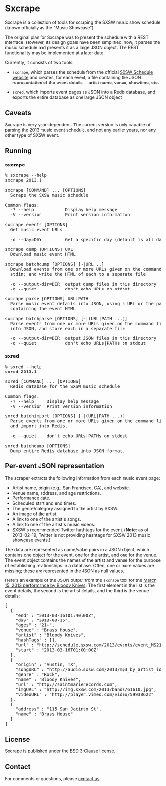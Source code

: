 # Sxcrape

Sxcrape is a collection of tools for scraping the SXSW music show
schedule (known officially as the "Music Showcase").

The original plan for Sxcrape was to present the schedule with a REST
interface. However, its design goals have been simplified; now, it
parses the music schedule and presents it as a large JSON object. The
REST functionality may be implemented at a later date.

Currently, it consists of two tools:

* `sxcrape`, which parses the schedule from the official [SXSW
Schedule website](http://schedule.sxsw.com/) and creates, for each
event, a file containing the JSON representation of the event details
-- artist name, venue, showtime, etc.

* `sxred`, which imports event pages as JSON into a Redis database,
and exports the entire database as one large JSON object

## Caveats

Sxcrape is very year-dependent. The current version is only capable of
parsing the 2013 music event schedule, and not any earlier years, nor
any other type of SXSW event.

## Running

### sxcrape

<pre>
% sxcrape --help
sxcrape 2013.1

sxcrape [COMMAND] ... [OPTIONS]
  Scrape the SXSW music schedule

Common flags:
  -? --help            Display help message
  -V --version         Print version information

sxcrape events [OPTIONS]
  Get music event URLs

  -d --day=DAY         Get a specific day (default is all days)

sxcrape dump [OPTIONS] URL
  Download music event HTML

sxcrape batchdump [OPTIONS] [-|URL ..]
  Download events from one or more URLs given on the command line, or via
  stdin; and write the HTML of each to a separate file

  -o --output-dir=DIR  output dump files in this directory
  -q --quiet           don't echo URLs on stdout

sxcrape parse [OPTIONS] URL|PATH
  Parse music event details into JSON, using a URL or the path to a file
  containing the event HTML

sxcrape batchparse [OPTIONS] [-|(URL|PATH ...)]
  Parse events from one or more URLs given on the command line, or via stdin,
  into JSON, and store each in a separate file

  -o --output-dir=DIR  output JSON files in this directory
  -q --quiet           don't echo URLs|PATHs on stdout
</pre>

### sxred

<pre>
% sxred --help
sxred 2013.1

sxred [COMMAND] ... [OPTIONS]
  Redis database for the SXSW music schedule

Common flags:
  -? --help     Display help message
  -V --version  Print version information

sxred batchimport [OPTIONS] [-|(URL|PATH ...)]
  Parse events from one or more URLs given on the command line, or via stdin,
  and import into Redis.

  -q --quiet    don't echo URLs|PATHs on stdout

sxred batchdump [OPTIONS]
  Dump entire Redis database into JSON format.
</pre>

## Per-event JSON representation

The scraper extracts the following information from each music event
page:

* Artist name, origin (e.g., San Francisco, CA), and website.
* Venue name, address, and age restrictions.
* Performance date.
* Scheduled start and end times.
* The genre/category assigned to the artist by SXSW.
* An image of the artist.
* A link to one of the artist's songs.
* A link to one of the artist's music videos.
* SXSW's recommended Twitter hashtags for the event. (**Note**: as of 2013-02-19, Twitter is not providing hashtags for SXSW 2013 music showcase events.)

The data are represented as name/value pairs in a JSON object, which
contains one object for the event, one for the artist, and one for the
venue. The event object contains the names of the artist and venue for
the purpose of establishing relationships in a database. Often, one or
more values are missing; these are represented in the JSON as null
values.

Here's an example of the JSON output from the `sxcrape` tool for the
[March 15, 2013 performance by Bloody Knives](http://schedule.sxsw.com/2013/events/event_MS21858). The
first element in the list is the event details, the second is the
artist details, and the third is the venue details:

<pre>
[
  {
    "end" : "2013-03-16T01:40:00Z",
    "day" : "2013-03-15",
    "ages" : "21+",
    "venue" : "Brass House",
    "artist" : "Bloody Knives",
    "hashTags" : [],
    "url" : "http://schedule.sxsw.com/2013/events/event_MS21858",
    "start" : "2013-03-16T01:00:00Z"
  },
  {
    "origin" : "Austin, TX",
    "songURL" : "http://audio.sxsw.com/2013/mp3_by_artist_id/61610.mp3",
    "genre" : "Rock",
    "name" : "Bloody Knives",
    "url" : "http://saintmarierecords.com",
    "imgURL" : "http://img.sxsw.com/2013/bands/61610.jpg",
    "videoURL" : "http://player.vimeo.com/video/59938622"
  },
  {
    "address" : "115 San Jacinto St",
    "name" : "Brass House"
  }
]
</pre>

## License

Sxcrape is published under the [BSD
3-Clause](http://opensource.org/licenses/BSD-3-Clause) license.

## Contact

For comments or questions, please [contact
us](mailto:src@quixoftic.com).
